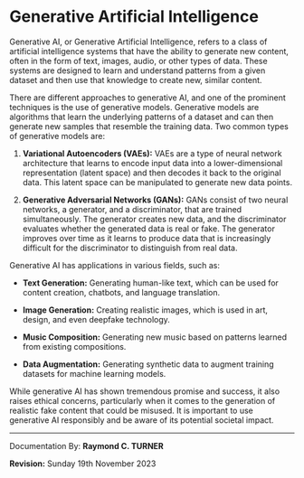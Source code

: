 # Generative Artificial Intelligence

Generative AI, or Generative Artificial Intelligence, refers to a class of artificial intelligence systems that have the ability to generate new content, often in the form of text, images, audio, or other types of data. These systems are designed to learn and understand patterns from a given dataset and then use that knowledge to create new, similar content.

There are different approaches to generative AI, and one of the prominent techniques is the use of generative models. Generative models are algorithms that learn the underlying patterns of a dataset and can then generate new samples that resemble the training data. Two common types of generative models are:

1. **Variational Autoencoders (VAEs):** VAEs are a type of neural network architecture that learns to encode input data into a lower-dimensional representation (latent space) and then decodes it back to the original data. This latent space can be manipulated to generate new data points.

2. **Generative Adversarial Networks (GANs):** GANs consist of two neural networks, a generator, and a discriminator, that are trained simultaneously. The generator creates new data, and the discriminator evaluates whether the generated data is real or fake. The generator improves over time as it learns to produce data that is increasingly difficult for the discriminator to distinguish from real data.

Generative AI has applications in various fields, such as:

- **Text Generation:** Generating human-like text, which can be used for content creation, chatbots, and language translation.

- **Image Generation:** Creating realistic images, which is used in art, design, and even deepfake technology.

- **Music Composition:** Generating new music based on patterns learned from existing compositions.

- **Data Augmentation:** Generating synthetic data to augment training datasets for machine learning models.

While generative AI has shown tremendous promise and success, it also raises ethical concerns, particularly when it comes to the generation of realistic fake content that could be misused. It is important to use generative AI responsibly and be aware of its potential societal impact.

---

Documentation By: **Raymond C. TURNER**

**Revision:** Sunday 19th November 2023